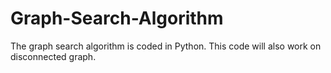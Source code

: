 # Graph-Search-Algorithm
The graph search algorithm is coded in Python.
This code will also work on disconnected graph.
